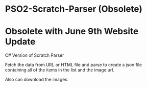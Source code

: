 # PSO2-Scratch-Parser (Obsolete) 

# Obsolete with June 9th Website Update

C# Version of Scratch Parser

Fetch the data from URL or HTML file and parse to create a json file containing all of the items in the list and the image url.

Also can download the images.
